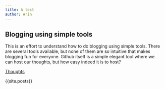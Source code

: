 ```yaml
---
title: A test
author: Arin
---
```


## Blogging using simple tools

This is an effort to understand how to do blogging using simple tools. There are several tools available, but none of them are so intuitive that makes blogging fun for everyone. Github itself is a simple elegant tool where we can host our thoughts, but how easy indeed it is to host?

[Thoughts](2021-06-07-thoughts.md)

{{site.posts}}
